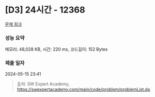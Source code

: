 # [D3] 24시간 - 12368 

[문제 링크](https://swexpertacademy.com/main/code/problem/problemDetail.do?contestProbId=AXsEBlLqedsDFARX) 

### 성능 요약

메모리: 48,028 KB, 시간: 220 ms, 코드길이: 152 Bytes

### 제출 일자

2024-05-15 23:41



> 출처: SW Expert Academy, https://swexpertacademy.com/main/code/problem/problemList.do